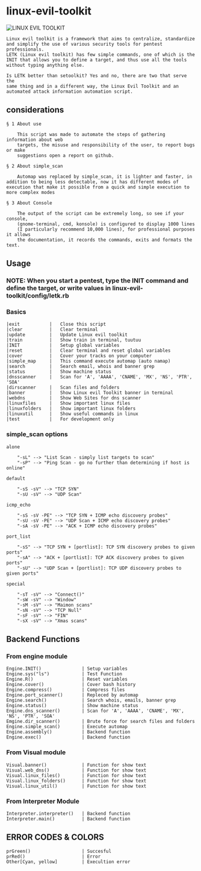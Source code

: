 # linux-evil-toolkit

![LINUX EVIL TOOLKIT](https://user-images.githubusercontent.com/36008397/92520390-83da0980-f1e9-11ea-821a-4f4fe3420e2e.png)


    Linux evil toolkit is a framework that aims to centralize, standardize 
    and simplify the use of various security tools for pentest professionals.
    LETK (Linux evil toolkit) has few simple commands, one of which is the
    INIT that allows you to define a target, and thus use all the tools 
    without typing anything else.

    Is LETK better than setoolkit? Yes and no, there are two that serve the
    same thing and in a different way, the Linux Evil Toolkit and an 
    automated attack information automation script.


##  considerations

    
    § 1 About use

        This script was made to automate the steps of gathering information about web
        targets, the misuse and responsibility of the user, to report bugs or make
        suggestions open a report on github.

    § 2 About simple_scan

        Automap was replaced by simple_scan, it is lighter and faster, in addition to being less detectable, now it has different modes of execution that make it possible from a quick and simple execution to more complex modes

    § 3 About Console

        The output of the script can be extremely long, so see if your console, 
        (gnome-terminal, cmd, konsole) is configured to display 1000 lines 
        (I particularly recommend 10,000 lines), for professional purposes it allows
        the documentation, it records the commands, exits and formats the text.  


##  Usage

### NOTE: When you start a pentest, type the INIT command and define the target, or write values in linux-evil-toolkit/config/letk.rb

### Basics
    
    |exit           |   Close this script                                           
    |clear          |   Clear terminal                                              
    |update         |   Update Linux evil toolkit                                   
    |train          |   Show train in terminal, tuutuu                              
    |INIT           |   Setup global variables                                      
    |reset          |   Clear terminal and reset global variables                   
    |cover          |   Cover your tracks on your computer                          
    |simple_map     |   This command execute automap (auto namap)
    |search         |   Search email, whois and banner grep      
    |status         |   Show machine status         
    |dnsscanner     |   Scan for 'A', 'AAAA', 'CNAME', 'MX', 'NS', 'PTR', 'SOA'         
    |dirscanner     |   Scan files and folders       
    |banner         |   Show Linux evil Toolkit banner in terminal      
    |webdns         |   Show Web Sites for dns scanner      
    |linuxfiles     |   Show important linux files      
    |linuxfolders   |   Show important linux folders        
    |linuxutil      |   Show useful commands in linux       
    |test           |   For development only        


### simple_scan options 

    alone

        "-sL" --> "List Scan - simply list targets to scan"
        "-sP" --> "Ping Scan - go no further than determining if host is online"

    default

        "-sS -sV" --> "TCP SYN"
        "-sU -sV" --> "UDP Scan"

    icmp_echo

        "-sS -sV -PE" --> "TCP SYN + ICMP echo discovery probes"
        "-sU -sV -PE" --> "UDP Scan + ICMP echo discovery probes"
        "-sA -sV -PE" --> "ACK + ICMP echo discovery probes"

    port_list

        "-sS" --> "TCP SYN + [portlist]: TCP SYN discovery probes to given ports"
        "-sA" --> "ACK + [portlist]: TCP ACK discovery probes to given ports"
        "-sU" --> "UDP Scan + [portlist]: TCP UDP discovery probes to given ports"

    special

        "-sT -sV" --> "Connect()"
        "-sW -sV" --> "Window"
        "-sM -sV" --> "Maimon scans"
        "-sN -sV" --> "TCP Null"
        "-sF -sV" --> "FIN"
        "-sX -sV" --> "Xmas scans"


##  Backend Functions

###     From engine module

    Engine.INIT()               | Setup variables
    Engine.sys("ls")            | Test Function
    Engine.R()                  | Reset variables
    Engine.cover()              | Cover bash history
    Engine.compress()           | Compress files
    Engine.port_scanner()       | Repleced by automap
    Engine.search()             | Search whois, emails, banner grep
    Engine.status()             | Show machine status
    Engine.dns_scanner()        | Scan for 'A', 'AAAA', 'CNAME', 'MX', 'NS', 'PTR', 'SOA'
    Emgine.dir_scanner()        | Brute force for search files and folders
    Engine.simple_scan()        | Execute automap
    Engine.assembly()           | Backend function
    Engine.exec()               | Backend function 

###     From Visual module

    Visual.banner()             | Function for show text 
	Visual.web_dns()            | Function for show text
	Visual.linux_files()        | Function for show text
	Visual.linux_folders()      | Function for show text
	Visual.linux_util()         | Function for show text

###     From Interpreter Module

    Interpreter.interpreter()   | Backend function
    Interpreter.main()          | Backend function


## ERROR CODES & COLORS

    prGreen()                   | Succesful
    prRed()                     | Error 
    Other[Cyan, yellow]         | Execultion error
